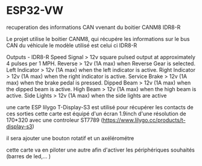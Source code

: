 # ESP32-VW
recuperation des informations CAN vvenant du boitier CANM8 IDR8-R

Le projet utilise le boitier CANM8, qui récupére les informations sur le bus CAN du véhicule
le modèle utilisé est celui ci IDR8-R

Outputs - IDR8-R
Speed Signal    >  	12v square pulsed output at approximately 4 pulses per 1 MPH.
Reverse	        >  	12v (1A max) when Reverse Gear is selected.
Left Indicator  >  	12v (1A max) when the left indicator is active.
Right Indicator >  	12v (1A max) when the right indicator is active.
Service Brake   >  	12v (1A max) when the brake pedal is pressed.
Dipped Beam     >  	12v (1A max) when the dipped beam is active.
High Beam       >  	12v (1A max) when the high beam is active.
Side Lights     >  	12v (1A max) when the side lights are active

une carte ESP lilygo T-Display-S3 est utilisé pour récupérer les contacts de ces sorties
cette carte est équipé d'un écran 1.9inch d'une résolution de 170*320 avec une controleur ST7789
(https://www.lilygo.cc/products/t-display-s3)

il sera ajouter une bouton rotatif et un axélérométre

cette carte va en piloter une autre afin d'activer les périphériques souhaités (barres de led,... )
